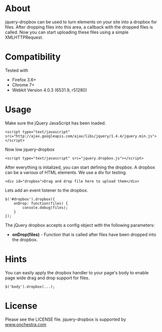 # About

jquery-dropbox can be used to turn elements on your site into a dropbox
for files. After dropping files into this area, a callback with the dropped
files is called. Now you can start uploading these files using a simple
XMLHTTPRequest.

# Compatibility

Tested with

* Firefox 3.6+
* Chrome 7+
* Webkit Version 4.0.3 (6531.9, r51280)


# Usage

Make sure the jQuery JavaScript has been loaded.

    <script type="text/javascript" src="http://ajax.googleapis.com/ajax/libs/jquery/1.4.4/jquery.min.js"></script>

Now low jquery-dropbox

	<script type="text/javascript" src="jquery.dropbox.js"></script>
	
After everything is initalized, you can start defining the dropbox. A dropbox
can be a various of HTML elements. We use a div for testing.

	<div id="dropbox">Drag and drop file here to upload them</div>
	
Lets add an event listener to the dropbox.

	$('#dropbox').dropbox({
		onDrop: function(files) {
			console.debug(files);
		}
	});
	
The jQuery dropbox accepts a config object with the following parameters:

* **onDrop(files)** - Function that is called after files have been dropped into the
dropbox.

# Hints

You can easily apply the dropbox handler to your page's body to enable page
wide drag and drop support for files.

	$('body').dropbox(...);
	
# License

Please see the LICENSE file.
jquery-dropbox is supported by www.onchestra.com
